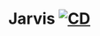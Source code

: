 # Jarvis [![CD](https://github.com/LucasGois1/jarvis/actions/workflows/cd.yaml/badge.svg?branch=master)](https://github.com/LucasGois1/jarvis/actions/workflows/cd.yaml)
